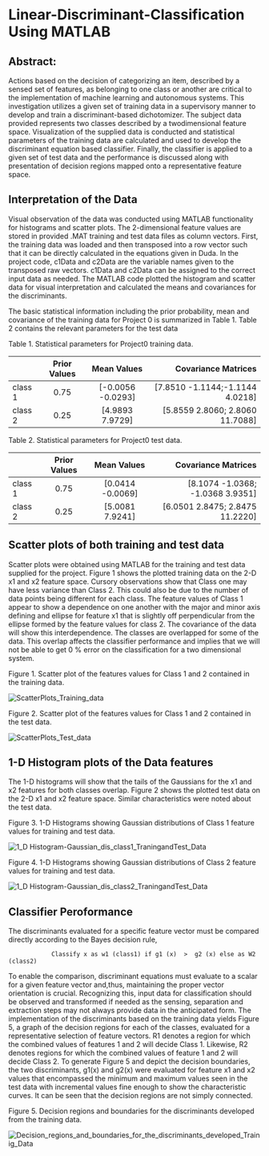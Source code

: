 # Linear-Discriminant-Classification Using MATLAB  
## Abstract: 

Actions based on the decision of categorizing an item, described by a sensed set of features, as belonging to one class or another are critical to the implementation of machine learning and autonomous systems.  This investigation utilizes a given set of training data in a supervisory manner to develop and train a discriminant-based dichotomizer.  The subject data provided represents two classes described by a twodimensional feature space.  Visualization of the supplied data is conducted and statistical parameters of the training data are calculated and used to develop the discriminant equation based classifier.  Finally, the classifier is applied to a given set of test data and the performance is discussed along with presentation of decision regions mapped onto a representative feature space.

## Interpretation of the Data
Visual observation of the data was conducted using MATLAB functionality for histograms and scatter plots.  The 2-dimensional feature values are stored in provided .MAT training and test data files as column vectors.  First, the training data was loaded and then transposed into a row vector such that it can be directly calculated in the equations given in Duda. In the project code, c1Data and c2Data are the variable names given to the transposed raw vectors.  c1Data and c2Data can be assigned to the correct input data as needed.  The MATLAB code plotted the histogram and scatter data for visual interpretation and calculated the means and covariances for the discriminants. 

The basic statistical information including the prior probability, mean and covariance of the training data for Project 0 is summarized in Table 1.  Table 2 contains the relevant parameters for the test data

Table 1.  Statistical parameters for Project0 training data.

|    |  Prior Values | Mean Values | Covariance Matrices |
|:----------|:---------:|:--------:|------:|
|  class 1 | 0.75 | [-0.0056   -0.0293] |    [7.8510    -1.1144;-1.1144    4.0218] |          
|  class 2 | 0.25 |  [4.9893    7.9729] |    [5.8559    2.8060; 2.8060   11.7088]  |
                                          
 Table 2. Statistical parameters for Project0 test data.  

 |    |  Prior Values | Mean Values | Covariance Matrices |
|:----------|:---------:|:--------:|------:|
|  class 1 | 0.75 | [0.0414   -0.0069]  |  [8.1074   -1.0368;  -1.0368    3.9351]  |          
|  class 2 | 0.25 |  [5.0081    7.9241]  | [6.0501     2.8475;   2.8475   11.2220]  |

## Scatter plots of both training and test data

Scatter plots were obtained using MATLAB for the training and test data supplied for the project.  Figure 1 shows the plotted training data on the 2-D x1 and x2 feature space.  Cursory observations show that Class one may have less variance than Class 2.  This could also be due to the number of data points being different for each class.  The feature values of Class 1 appear to show a dependence on one another with the major and minor axis defining and ellipse for feature x1 that is slightly off perpendicular from the ellipse formed by the feature values for class 2.  The covariance of the data will show this interdependence.  The classes are overlapped for some of the data.  This overlap affects the classifier performance and implies that we will not be able to get 0 % error on the classification for a two dimensional system. 

Figure 1.  Scatter plot of the features values for Class 1 and 2 contained in the training data.

![ScatterPlots_Training_data](https://user-images.githubusercontent.com/14088523/55841889-58338b00-5aee-11e9-8a97-71cffbb864fb.PNG)

Figure 2.  Scatter plot of the features values for Class 1 and 2 contained in the test data.

![ScatterPlots_Test_data](https://user-images.githubusercontent.com/14088523/55841888-58338b00-5aee-11e9-9287-01c6494ee4b2.PNG) 

## 1-D Histogram plots of the Data features

The 1-D histograms will show that the tails of the Gaussians for the x1 and x2 features for both classes overlap.  Figure 2 shows the plotted test data on the 2-D x1 and x2 feature space.  Similar characteristics were noted about the test data. 
 
Figure 3.  1-D Histograms showing Gaussian distributions of Class 1 feature values for training and test data.

![1_D Histogram-Gaussian_dis_class1_TraningandTest_Data](https://user-images.githubusercontent.com/14088523/55841884-579af480-5aee-11e9-9603-bdeb91118876.PNG)

Figure 4.  1-D Histograms showing Gaussian distributions of Class 2 feature values for training and test data.

![1_D Histogram-Gaussian_dis_class2_TraningandTest_Data](https://user-images.githubusercontent.com/14088523/55841886-579af480-5aee-11e9-915a-da17472c25aa.PNG)

## Classifier Peroformance

The discriminants evaluated for a specific feature vector must be compared directly according to the Bayes decision rule, 

                Classify x as w1 (class1) if g1 (x)  >  g2 (x) else as W2 (class2)  

 To enable the comparison, discriminant equations must evaluate to a scalar for a given feature vector and,thus, maintaining the proper vector orientation is crucial.  Recognizing this, input data for classification should be observed and transformed if needed as the sensing, separation and extraction steps may not always provide data in the anticipated form. The implementation of the discriminants based on the training data yields Figure 5, a graph of the decision regions for each of the classes, evaluated for a representative selection of feature vectors.  R1 denotes a region for which the combined values of features 1 and 2 will decide Class 1.  Likewise, R2 denotes regions for which the combined values of feature 1 and 2 will decide Class 2.  To generate Figure 5 and depict the decision boundaries, the two discriminants, g1(x) and g2(x) were evaluated for feature x1 and x2 values that encompassed the minimum and maximum values seen in the test data with incremental values fine enough to show the characteristic curves.  It can be seen that the decision regions are not simply connected. 
 
Figure 5. Decision regions and boundaries for the discriminants developed from the training data. 

![Decision_regions_and_boundaries_for_the_discriminants_developed_Trainig_Data](https://user-images.githubusercontent.com/14088523/55841887-58338b00-5aee-11e9-9760-c50563b41a07.PNG)